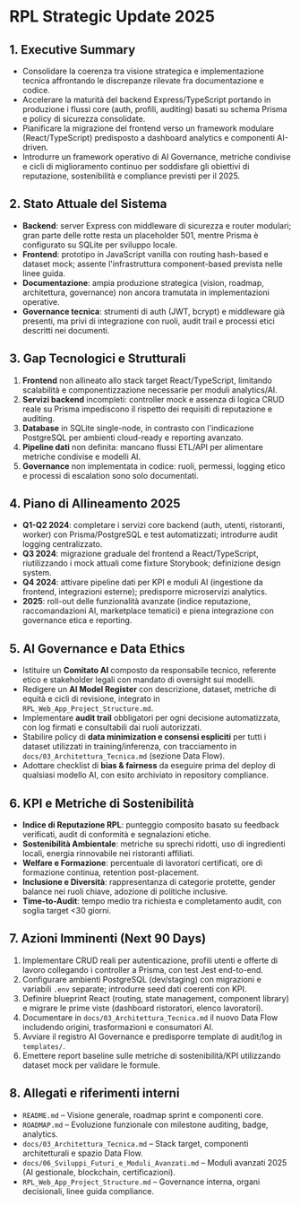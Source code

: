 # RPL Strategic Update 2025

## 1. Executive Summary
- Consolidare la coerenza tra visione strategica e implementazione tecnica affrontando le discrepanze rilevate fra documentazione e codice.
- Accelerare la maturità del backend Express/TypeScript portando in produzione i flussi core (auth, profili, auditing) basati su schema Prisma e policy di sicurezza consolidate.
- Pianificare la migrazione del frontend verso un framework modulare (React/TypeScript) predisposto a dashboard analytics e componenti AI-driven.
- Introdurre un framework operativo di AI Governance, metriche condivise e cicli di miglioramento continuo per soddisfare gli obiettivi di reputazione, sostenibilità e compliance previsti per il 2025.

## 2. Stato Attuale del Sistema
- **Backend**: server Express con middleware di sicurezza e router modulari; gran parte delle rotte resta un placeholder 501, mentre Prisma è configurato su SQLite per sviluppo locale.
- **Frontend**: prototipo in JavaScript vanilla con routing hash-based e dataset mock; assente l'infrastruttura component-based prevista nelle linee guida.
- **Documentazione**: ampia produzione strategica (vision, roadmap, architettura, governance) non ancora tramutata in implementazioni operative.
- **Governance tecnica**: strumenti di auth (JWT, bcrypt) e middleware già presenti, ma privi di integrazione con ruoli, audit trail e processi etici descritti nei documenti.

## 3. Gap Tecnologici e Strutturali
1. **Frontend** non allineato allo stack target React/TypeScript, limitando scalabilità e componentizzazione necessarie per moduli analytics/AI.
2. **Servizi backend** incompleti: controller mock e assenza di logica CRUD reale su Prisma impediscono il rispetto dei requisiti di reputazione e auditing.
3. **Database** in SQLite single-node, in contrasto con l'indicazione PostgreSQL per ambienti cloud-ready e reporting avanzato.
4. **Pipeline dati** non definita: mancano flussi ETL/API per alimentare metriche condivise e modelli AI.
5. **Governance** non implementata in codice: ruoli, permessi, logging etico e processi di escalation sono solo documentati.

## 4. Piano di Allineamento 2025
- **Q1-Q2 2024**: completare i servizi core backend (auth, utenti, ristoranti, worker) con Prisma/PostgreSQL e test automatizzati; introdurre audit logging centralizzato.
- **Q3 2024**: migrazione graduale del frontend a React/TypeScript, riutilizzando i mock attuali come fixture Storybook; definizione design system.
- **Q4 2024**: attivare pipeline dati per KPI e moduli AI (ingestione da frontend, integrazioni esterne); predisporre microservizi analytics.
- **2025**: roll-out delle funzionalità avanzate (indice reputazione, raccomandazioni AI, marketplace tematici) e piena integrazione con governance etica e reporting.

## 5. AI Governance e Data Ethics
- Istituire un **Comitato AI** composto da responsabile tecnico, referente etico e stakeholder legali con mandato di oversight sui modelli.
- Redigere un **AI Model Register** con descrizione, dataset, metriche di equità e cicli di revisione, integrato in `RPL_Web_App_Project_Structure.md`.
- Implementare **audit trail** obbligatori per ogni decisione automatizzata, con log firmati e consultabili dai ruoli autorizzati.
- Stabilire policy di **data minimization e consensi espliciti** per tutti i dataset utilizzati in training/inferenza, con tracciamento in `docs/03_Architettura_Tecnica.md` (sezione Data Flow).
- Adottare checklist di **bias & fairness** da eseguire prima del deploy di qualsiasi modello AI, con esito archiviato in repository compliance.

## 6. KPI e Metriche di Sostenibilità
- **Indice di Reputazione RPL**: punteggio composito basato su feedback verificati, audit di conformità e segnalazioni etiche.
- **Sostenibilità Ambientale**: metriche su sprechi ridotti, uso di ingredienti locali, energia rinnovabile nei ristoranti affiliati.
- **Welfare e Formazione**: percentuale di lavoratori certificati, ore di formazione continua, retention post-placement.
- **Inclusione e Diversità**: rappresentanza di categorie protette, gender balance nei ruoli chiave, adozione di politiche inclusive.
- **Time-to-Audit**: tempo medio tra richiesta e completamento audit, con soglia target <30 giorni.

## 7. Azioni Imminenti (Next 90 Days)
1. Implementare CRUD reali per autenticazione, profili utenti e offerte di lavoro collegando i controller a Prisma, con test Jest end-to-end.
2. Configurare ambienti PostgreSQL (dev/staging) con migrazioni e variabili `.env` separate; introdurre seed dati coerenti con KPI.
3. Definire blueprint React (routing, state management, component library) e migrare le prime viste (dashboard ristoratori, elenco lavoratori).
4. Documentare in `docs/03_Architettura_Tecnica.md` il nuovo Data Flow includendo origini, trasformazioni e consumatori AI.
5. Avviare il registro AI Governance e predisporre template di audit/log in `templates/`.
6. Emettere report baseline sulle metriche di sostenibilità/KPI utilizzando dataset mock per validare le formule.

## 8. Allegati e riferimenti interni
- `README.md` – Visione generale, roadmap sprint e componenti core.
- `ROADMAP.md` – Evoluzione funzionale con milestone auditing, badge, analytics.
- `docs/03_Architettura_Tecnica.md` – Stack target, componenti architetturali e spazio Data Flow.
- `docs/06_Sviluppi_Futuri_e_Moduli_Avanzati.md` – Moduli avanzati 2025 (AI gestionale, blockchain, certificazioni).
- `RPL_Web_App_Project_Structure.md` – Governance interna, organi decisionali, linee guida compliance.
